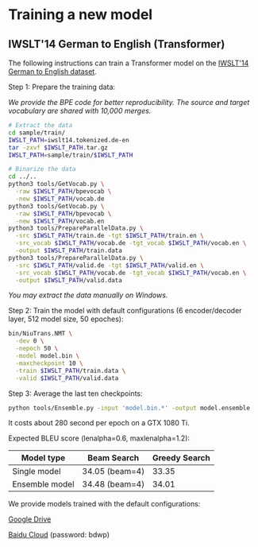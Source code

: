 # Training a new model

## IWSLT'14 German to English (Transformer)

The following instructions can train a Transformer model on the [IWSLT'14 German to English dataset](http://workshop2014.iwslt.org/downloads/proceeding.pdf).

Step 1: Prepare the training data:

*We provide the BPE code for better reproducibility. The source and target vocabulary are shared with 10,000 merges.*

```bash
# Extract the data
cd sample/train/
IWSLT_PATH=iwslt14.tokenized.de-en
tar -zxvf $IWSLT_PATH.tar.gz
IWSLT_PATH=sample/train/$IWSLT_PATH

# Binarize the data
cd ../..
python3 tools/GetVocab.py \
  -raw $IWSLT_PATH/bpevocab \
  -new $IWSLT_PATH/vocab.de
python3 tools/GetVocab.py \
  -raw $IWSLT_PATH/bpevocab \
  -new $IWSLT_PATH/vocab.en
python3 tools/PrepareParallelData.py \
  -src $IWSLT_PATH/train.de -tgt $IWSLT_PATH/train.en \
  -src_vocab $IWSLT_PATH/vocab.de -tgt_vocab $IWSLT_PATH/vocab.en \
  -output $IWSLT_PATH/train.data
python3 tools/PrepareParallelData.py \
  -src $IWSLT_PATH/valid.de -tgt $IWSLT_PATH/valid.en \
  -src_vocab $IWSLT_PATH/vocab.de -tgt_vocab $IWSLT_PATH/vocab.en \
  -output $IWSLT_PATH/valid.data
```
*You may extract the data manually on Windows.*


Step 2: Train the model with default configurations 
(6 encoder/decoder layer, 512 model size, 50 epoches):

```bash
bin/NiuTrans.NMT \
  -dev 0 \
  -nepoch 50 \
  -model model.bin \
  -maxcheckpoint 10 \
  -train $IWSLT_PATH/train.data \
  -valid $IWSLT_PATH/valid.data
```

Step 3: Average the last ten checkpoints:

```bash
python tools/Ensemble.py -input 'model.bin.*' -output model.ensemble
```

It costs about 280 second per epoch on a GTX 1080 Ti.

Expected BLEU score (lenalpha=0.6, maxlenalpha=1.2):

| Model type      | Beam Search     | Greedy Search   |
| --------------- | --------------- | --------------- |
| Single model    | 34.05 (beam=4)  | 33.35    |
| Ensemble model  | 34.48 (beam=4)  | 34.01    |

We provide models trained with the default configurations:

[Google Drive](https://drive.google.com/drive/folders/10W89cx60Q7A9nGyg5fwLP21Sg53n6NXV?usp=sharing)

[Baidu Cloud](https://pan.baidu.com/s/1LbkV8kuaDWNunVR2jwOhRg) (password: bdwp)